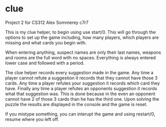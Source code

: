 clue
====

Project 2 for CS312
Alex Sommerey
c7r7

This is my clue helper, to begin using use start/0. This will go through the options to set up the game including, how many players, which players are missing and what cards you begin with. 

When entering anything, suspect names are only their last names, weapons and rooms are the full word with no spaces. Everything is always entered lower case and followed with a period.

The clue helper records every suggestion made in the game. Any time a player cannot refute a suggestion it records that they cannot have those 3 cards. Any time a player refutes your suggestion it records which card they have. Finally any time a player refutes an opponents suggestion it records what that suggestion was. This is done because in the even an opponent cannot have 2 of those 3 cards than he has the third one. Upon solving the puzzle the results are displayed in the console and the game is reset.

If you mistype something, you can interupt the game and using restart/0, resume where you left off. 

